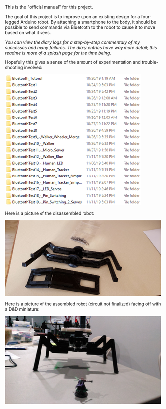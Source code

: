 This is the "official manual" for this project.

The goal of this project is to improve upon an existing design for a four-legged Arduino robot.  By attaching a smartphone to the body, it should be possible to send commands via Bluetooth to the robot to cause it to move based on what it sees.

*You can view the diary logs for a step-by-step commentary of my successes and many failures.*
*The diary entries have way more detail; this readme is more of a splash page for the time being.*

Hopefully this gives a sense of the amount of experimentation and trouble-shooting involved:

![Bluetooth Experiments](/BluetoothExperiments.png)

Here is a picture of the disassembled robot:

![Disassembled Robot](/parts.jpg)

Here is a picture of the assembled robot (circuit not finalized) facing off with a D&D miniature:

![Bluetooth Experiments](/dnd.jpg)
